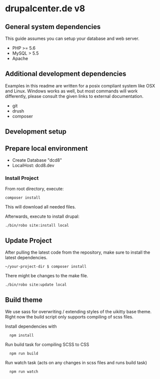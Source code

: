 # drupalcenter.de v8

## General system dependencies
This guide assumes you can setup your database and web server. 

* PHP >= 5.6
* MySQL > 5.5
* Apache

## Additional development dependencies
Examples in this readme are written for a posix compliant system like OSX and Linux. Windows works as well, but most 
commands will work differently, please consult the given links to external documentation.

* git
* drush
* composer

## Development setup

## Prepare local environment

- Create Database "dcd8"
- LocalHost: dcd8.dev

### Install Project
 
From root directory, execute:

    composer install

This will download all needed files.

Afterwards, execute to install drupal:
    
    ./bin/robo site:install local

## Update Project

After pulling the latest code from the repository, make sure to install the latest dependencies.
    
    ~/your-project-dir $ composer install
 
There might be changes to the make file.
    
    ./bin/robo site:update local
    
## Build theme
    
We use sass for overwriting / extending styles of the uikitty base theme.
Right now the build script only supports compiling of scss files.

Install dependencies with
    
      npm install
Run build task for compiling SCSS to CSS
 
      npm run build
Run  watch task (acts on any changes in scss files and runs build task)      
      
      npm run watch   